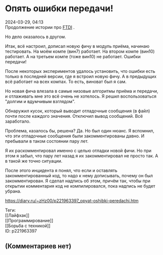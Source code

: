 Опять ошибки передачи!
======================

  
2024-03-29, 04:13  
 Продолжение истории про  [FTDI](USB-FTDI%20откуда%20ошибки%20передачи)  .   
   
 Но дело оказалось в другом.   
   
 Итак, всё настроил, дописал новую фичу в модуль приёма, начинаю тестировать. На моём компе (вин7) работает. На втором компе (вин10) работает. А на третьем компе (тоже вин10) не работает. Ошибки передачи!   
   
 После некоторых экспериментов удалось установить, что ошибки есть только в последней версии, где я встроил новую фичу. А в предыдущих всё работает на всех компах. То есть, виноват был я сам.   
   
 Но новая фича влезала в самые низовые алгоритмы приёма и передачи, и отлаживать мне это всё очень не хотелось. Я решил воспользоваться "долгим и вдумчивым взглядом".   
   
 Обнаружил кусок, который выводит отладочные сообщения (в файл) почти после каждого значения. Отключил вывод сообщений. Всё заработало.   
   
 Проблема, казалось бы, решена? Да. Но был один нюанс. Я вспомнил, что эти отладочные сообщения были закомментированы давно. И пребывали в таком состоянии пару лет.   
   
 Я их раскомментировал именно с целью отладки новой фичи. Но при этом я забыл, что пару лет назад я их закомментировал не просто так. А в такой же точно ситуации.   
   
 После этого инцидента я понял, что если и оставлять закомментированный код, то надо к нему дописывать, почему он был закомментирован. Я сделал надпись об этом, причём так, чтобы при открытии комментария код не компилировался, пока надпись не будет убрана.   
  
<https://diary.ru/~zHz00/p221963397_opyat-oshibki-peredachi.htm>  
  
Теги:  
[[Лайфхак]]  
[[Программирование]]  
[[Борьба с техникой]]  
ID: p221963397  


(Комментариев нет)
------------------